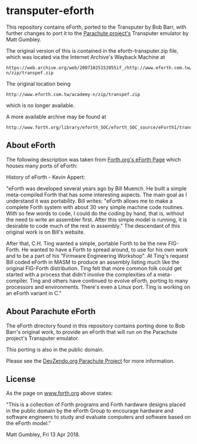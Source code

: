 transputer-eforth
=================
This repository contains eForth, ported to the Transputer by Bob Barr, with
further changes to port it to the <a href="https://devzendo.github.io/parachute/">Parachute project's</a> Transputer emulator by
Matt Gumbley.


The original version of this is contained in the eforth-transputer.zip file,
which was located via the Internet Archive's Wayback Machine at 
```
https://web.archive.org/web/20071025152055if_/http://www.eforth.com.tw/academy-n/zip/transpef.zip
```
The original location being
```
http://www.eforth.com.tw/academy-n/zip/transpef.zip
```
which is no longer available.

A more available archive may be found at
```
http://www.forth.org/library/eforth_SOC/eforth_SOC_source/eForth1/transpef.zip
```


About eForth
------------
The following description was taken from <a href="http://www.forth.org/eforth.html">Forth.org's eForth Page</a> which
houses many ports of eForth:


History of eForth - Kevin Appert:

"eForth was developed several years ago by Bill Muench. He built a simple
meta-compiled Forth that has some interesting aspects. The main goal as I
understand it was portability. Bill writes: "eForth allows me to make a complete
Forth system with about 30 very simple machine code routines. With so few words
to code, I could do the coding by hand, that is, without the need to write an
assembler first. After this simple model is running, it is desirable to code
much of the rest in assembly." The descendant of this original work is on Bill's
website.

After that, C.H. Ting wanted a simple, portable Forth to be the new
FIG-Forth. He wanted to have a Forth to spread around, to use for his own work
and to be a part of his "Firmware Engineering Workshop". At Ting's request Bill
coded eForth in MASM to produce an assembly listing much like the original
FIG-Forth distribution. Ting felt that more common folk could get started with a
process that didn't involve the complexities of a meta-compiler. Ting and others
have continued to evolve eForth, porting to many processors and environments.
There's even a Linux port. Ting is working on an eForth variant in C."


About Parachute eForth
----------------------
The eForth directory found in this repository contains porting done to Bob
Barr's original work, to provide an eForth that will run on the Parachute
project's Transputer emulator.

This porting is also in the public domain.

Please see the <a href="https://devzendo.github.io/parachute/">DevZendo.org Parachute Project</a> for more information.


License
-------
As the page on www.forth.org above states:

"This is a collection of Forth programs and Forth hardware designs placed in the
public domain by the eForth Group to encourage hardware and software engineers
to study and evaluate computers and software based on the eForth model."


Matt Gumbley, Fri 13 Apr 2018.

